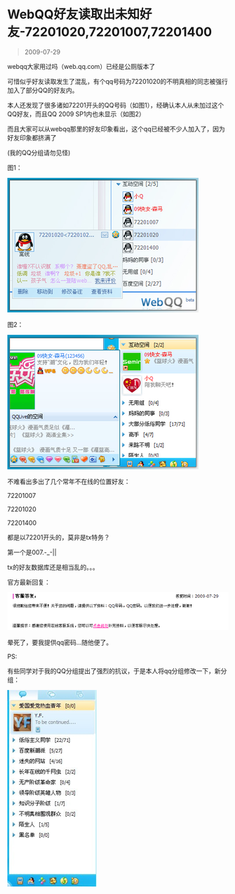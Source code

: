 # WebQQ好友读取出未知好友-72201020,72201007,72201400 

> 2009-07-29

<div class="pcs-article-content_ptkaiapt4bxy_baiduscarticle" id="detailArticleContent_ptkaiapt4bxy_baiduscarticle">
 <p>
  webqq大家用过吗（web.qq.com）已经是公厕版本了
 </p>
 <p>
  可惜似乎好友读取发生了混乱，有个qq号码为72201020的不明真相的同志被强行加入了部分QQ的好友内。
 </p>
 <p>
  本人还发现了很多诸如72201开头的QQ号码（如图1），经确认本人从未加过这个QQ好友，而且QQ 2009 SP1内也未显示（如图2）
 </p>
 <p>
  而且大家可以从webqq那里的好友印象看出，这个qq已经被不少人加入了，因为好友印象都挤满了
 </p>
 <p>
  (我的QQ分组请勿见怪)
 </p>
 <p>
  图1：
 </p>
 <p>
  <img class="blogimg" small="0" src="images/3203cb9f3b82b3eafab839edb58f4f40.jpg"/>
 </p>
 <p>
  图2：
 </p>
 <p>
  <img class="blogimg" small="0" src="images/ec11528c6ea43e10f6b7567c92476457.jpg"/>
 </p>
 <p>
  不难看出多出了几个常年不在线的位置好友：
 </p>
 <p>
  72201007
 </p>
 <p>
  72201020
 </p>
 <p>
  72201400
 </p>
 <p>
  都是以72201开头的，莫非是tx特务？
 </p>
 <p>
  第一个是007.-_-||
 </p>
 <p>
  tx的好友数据库还是相当乱的。。。
 </p>
 <p>
  官方最新回复：
 </p>
 <p>
  <img class="blogimg" small="0" src="images/84f58961e1bdc0dc965e27ca83d265e7.jpg"/>
 </p>
 <p>
  晕死了，要我提供qq密码...随他便了。
 </p>
 <p>
  PS:
 </p>
 <p>
  有些同学对于我的QQ分组提出了强烈的抗议，于是本人将qq分组修改一下，新分组：
 </p>
 <p>
 </p>
 <img class="blogimg" small="0" src="images/f7adb4a59f3b9e93c65d02be2129e908.jpg"/>
</div>


